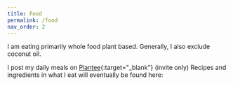 ```yaml
---
title: Food
permalink: /food
nav_order: 2
---
```


I am eating primarily whole food plant based. Generally, I also exclude coconut oil.

I post my daily meals on [Plantee](https://join.plantee.app/78e9yv9){:target="_blank"} (invite only)
Recipes and ingredients in what I eat will eventually be found here: